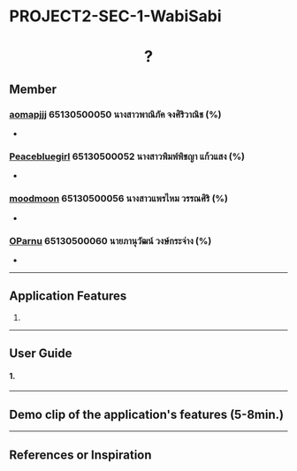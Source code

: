 # PROJECT2-SEC-1-WabiSabi
<h1 align="center">?</h1>

## Member

### [aomapjjj](https://github.com/aomapjjj) 65130500050 นางสาวพาณิภัค จงศิริวาณิช (%)
  - 

### [Peacebluegirl](https://github.com/Peacebluegirl) 65130500052 นางสาวพิมพ์พิชญา แก้วแสง (%)
  - 

### [moodmoon](https://github.com/moodmoon) 65130500056 นางสาวแพรไหม วรรณศิริ (%)
  -   

### [OParnu](https://github.com/OParnu) 65130500060 นายภานุวัฒน์ วงษ์กระจ่าง (%)
  - 

---

## Application Features

1. 

---

## User Guide
#### 1. 

---

## Demo clip of the application's features (5-8min.)
[]()

---

## References or Inspiration

